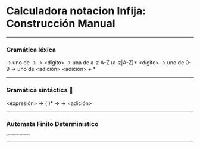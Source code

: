# Calculadora notacion Infija: Construcción Manual

---

### Gramática léxica 

<token> -> uno de <identificador> <constante> <operador>
    <identificador> -> <letra>
    <constante> -> <dígito>
    	<letra> -> una de a-z A-Z (a-z|A-Z)*
    	<dígito> -> uno de 0-9
    	<operador> -> uno de <adición> <producto>
    		<adición> +
    		<producto> *

---

### Gramática sintáctica 🔗


<expresión> -> <operando> <operador> <operando> (<operador> <operando>)*
    <operando> -> <identificador> <constante>
    <operador> -> <adición> <producto>


---

### Automata Finito Deterministico

<img src="/06-CalcInfManual/imgs/afd.png" alt="Autómata finito determinístico" style="zoom:30%;" />

---

